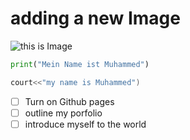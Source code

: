 # adding a new Image

![this is Image](https://img.uefa.com/imgml/TP/players/2014/2025/cutoff/63706.png)

```python
print("Mein Name ist Muhammed")
```

``` C++
court<<"my name is Muhammed")
```


- [ ] Turn on Github pages
- [ ] outline my porfolio
- [ ] introduce myself to the world
